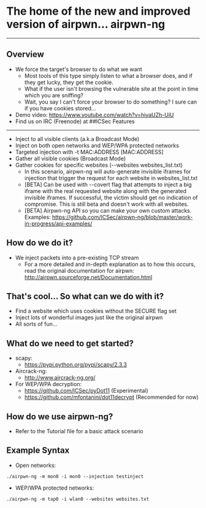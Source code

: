 The home of the new and improved version of airpwn... airpwn-ng
===============================================================
<hr>

Overview
---

- We force the target's browser to do what we want
	- Most tools of this type simply listen to what a browser does, and if they get lucky, they get the cookie.
	- What if the user isn't browsing the vulnerable site at the point in time which you are sniffing?
	- Wait, you say I can't force your browser to do something?  I sure can if you have cookies stored...
- Demo video: https://www.youtube.com/watch?v=hiyaUZh-UiU
- Find us on IRC (Freenode) at ##ICSec
Features
---

- Inject to all visible clients (a.k.a Broadcast Mode)
- Inject on both open networks and WEP/WPA protected networks
- Targeted injection with -t MAC:ADDRESS [MAC:ADDRESS]
- Gather all visible cookies (Broadcast Mode)
- Gather cookies for specific websites (--websites websites_list.txt)
	- In this scenario, airpwn-ng will auto-generate invisible iframes for injection that trigger the request for each website in websites_list.txt
	- [BETA] Can be used with --covert flag that attempts to inject a big iframe with the real requested website along with the generated invisible iframes. If successful, the victim should get no indication of compromise. This is still beta and doesn't work with all websites.
	- [BETA] Airpwn-ng API so you can make your own custom attacks. Examples: https://github.com/ICSec/airpwn-ng/blob/master/work-in-progress/api-examples/

How do we do it?
---
- We inject packets into a pre-existing TCP stream
	- For a more detailed and in-depth explanation as to how this occurs, read the original documentation for airpwn: http://airpwn.sourceforge.net/Documentation.html


That's cool...  So what can we do with it?
---
- Find a website which uses cookies without the SECURE flag set
- Inject lots of wonderful images just like the original airpwn
- All sorts of fun...


What do we need to get started?
---
* scapy:
  * https://pypi.python.org/pypi/scapy/2.3.3
* Aircrack-ng:
  * http://www.aircrack-ng.org/
* For WEP/WPA decryption:
  * https://github.com/ICSec/pyDot11  (Experimental)
  * https://github.com/mfontanini/dot11decrypt  (Recommended for now)

How do we use airpwn-ng?
---
- Refer to the Tutorial file for a basic attack scenario

Example Syntax
---
- Open networks:

`./airpwn-ng -m mon0 -i mon0 --injection testinject`
- WEP/WPA protected networks:

`./airpwn-ng -m tap0 -i wlan0 --websites websites.txt`
